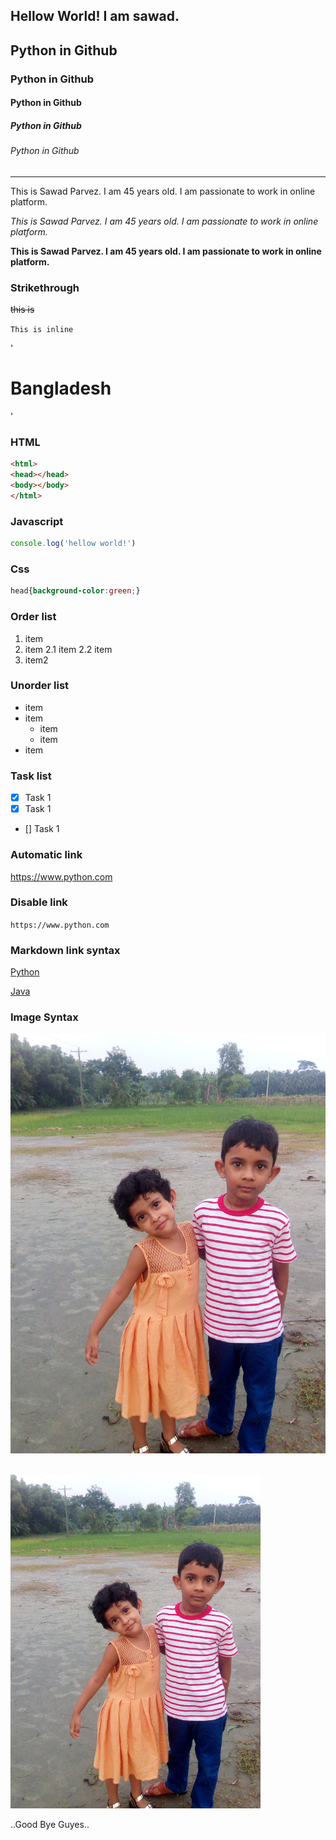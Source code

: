 <!--Markdown-->

Hellow World! I am sawad.
---

## Python in Github
### Python in Github
#### Python in Github
##### Python in Github
###### Python in Github
---

<p>This is Sawad Parvez. I am 45 years old. I am passionate to work in online platform.</p>

_This is Sawad Parvez. I am 45 years old. I am passionate to work in online platform._

__This is Sawad Parvez. I am 45 years old. I am passionate to work in online platform.__

### Strikethrough
~~this is~~

`This is inline`

'<h1>Bangladesh</h1>'

### HTML
```html
<html>
<head></head>
<body></body>
</html>
```
### Javascript
```javascript
console.log('hellow world!')
```
### Css
```css
head{background-color:green;}
```
### Order list
1. item
2. item
    2.1 item
    2.2 item
3. item2

### Unorder list
- item
- item
    - item
    - item
- item

### Task list
- [x] Task 1
- [x] Task 1
- [] Task 1

### Automatic link

https://www.python.com

### Disable link

`https://www.python.com`

### Markdown link syntax

[Python](https://www.python.com)

[Java](Java)

### Image Syntax
![kids](./images/kids.jpg)

</br>
<img src="./images/kids.jpg" width="400" title="Kids">

..Good Bye Guyes..
<!--all link is here-->
[Java]:https://www.python.com

